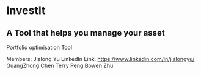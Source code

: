 # InvestIt

## A Tool that helps you manage your asset

Portfolio optimisation Tool

Members:
Jialong Yu LinkedIn Link: https://www.linkedin.com/in/jialongyu/
GuangZhong Chen
Terry Peng
Bowen Zhu
